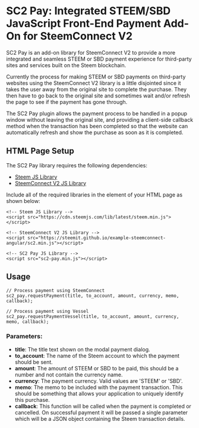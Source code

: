 # SC2 Pay: Integrated STEEM/SBD JavaScript Front-End Payment Add-On for SteemConnect V2

SC2 Pay is an add-on library for SteemConnect V2 to provide a more integrated and seamless STEEM or SBD payment experience for third-party sites and services built on the Steem blockchain.

Currently the process for making STEEM or SBD payments on third-party websites using the SteemConnect V2 library is a little disjointed since it takes the user away from the original site to complete the purchase. They then have to go back to the original site and sometimes wait and/or refresh the page to see if the payment has gone through.

The SC2 Pay plugin allows the payment process to be handled in a popup window without leaving the original site, and providing a client-side callback method when the transaction has been completed so that the website can automatically refresh and show the purchase as soon as it is completed.

## HTML Page Setup
The SC2 Pay library requires the following dependencies:

- [Steem JS Library](https://github.com/steemit/steem-js)
- [SteemConnect V2 JS Library](https://github.com/steemit/sc2-sdk)

Include all of the required libraries in the <head> element of your HTML page as shown below:

```
<!-- Steem JS Library -->
<script src="https://cdn.steemjs.com/lib/latest/steem.min.js"></script>

<!-- SteemConnect V2 JS Library -->
<script src="https://steemit.github.io/example-steemconnect-angular/sc2.min.js"></script>

<!-- SC2 Pay JS Library -->
<script src="sc2-pay.min.js"></script>
```

## Usage

```
// Process payment using SteemConnect
sc2_pay.requestPayment(title, to_account, amount, currency, memo, callback);

// Process payment using Vessel
sc2_pay.requestPaymentVessel(title, to_account, amount, currency, memo, callback);
```

### Parameters:
- **title**: The title text shown on the modal payment dialog.
- **to_account**: The name of the Steem account to which the payment should be sent.
- **amount**: The amount of STEEM or SBD to be paid, this should be a number and not contain the currency name.
- **currency**: The payment currency. Valid values are 'STEEM' or 'SBD'.
- **memo**: The memo to be included with the payment transaction. This should be something that allows your application to uniquely identify this purchase.
- **callback**: This function will be called when the payment is completed or cancelled. On successful payment it will be passed a single parameter which will be a JSON object containing the Steem transaction details.
